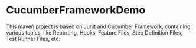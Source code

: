 # CucumberFrameworkDemo
This maven project is based on Junit and Cucumber Framework, containing various topics, like Reporting, Hooks, Feature Files, Step Definition Files, Test Runner Files, etc.
